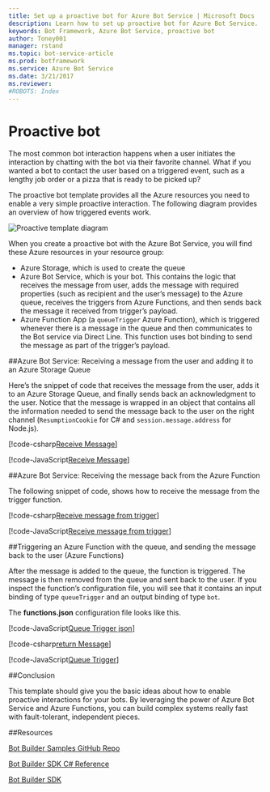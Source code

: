 ```yaml
---
title: Set up a proactive bot for Azure Bot Service | Microsoft Docs
description: Learn how to set up proactive bot for Azure Bot Service.
keywords: Bot Framework, Azure Bot Service, proactive bot
author: Toney001
manager: rstand
ms.topic: bot-service-article
ms.prod: botframework
ms.service: Azure Bot Service
ms.date: 3/21/2017
ms.reviewer:
#ROBOTS: Index
---
```


# Proactive bot

The most common bot interaction happens when a user initiates the interaction by chatting with the bot via their favorite channel. What if you wanted a bot to contact the user based on a triggered event, such as a lengthy job order or a pizza that is ready to be picked up? 

The proactive bot template provides all the Azure resources you need to enable a very simple proactive interaction. The following diagram provides an overview of how triggered events work.

![Proactive template diagram](media/azure-bot-proactive-diagram.png)

When you create a proactive bot with the Azure Bot Service, you will find these Azure resources in your resource group:
- Azure Storage, which is used to create the queue
- Azure Bot Service, which is your bot. This contains the logic that receives the message from user, adds the message with required properties (such as recipient and the user’s message) to the Azure queue, receives the triggers from Azure Functions, and then sends back the message it received from trigger’s payload.
- Azure Function App (a `queueTrigger` Azure Function), which is triggered whenever there is a message in the queue and then communicates to the Bot service via Direct Line. This function uses bot binding to send the message as part of the trigger’s payload. 


##Azure Bot Service: Receiving a message from the user and adding it to an Azure Storage Queue

Here’s the snippet of code that receives the message from the user, adds it to an Azure Storage Queue, and finally sends back an acknowledgment to the user. Notice that the message is wrapped in an object that contains all the information needed to send the message back to the user on the right channel (`ResumptionCookie` for C# and `session.message.address` for Node.js).

[!code-csharp[Receive Message](../includes/code/azure-proactive-bot.cs#receiveMessage)] 

[!code-JavaScript[Receive Message](../includes/code/azure-proactive-bot.js#receiveMessage)] 

##Azure Bot Service: Receiving the message back from the Azure Function

The following snippet of code, shows how to receive the message from the trigger function.

[!code-csharp[Receive message from trigger](../includes/code/azure-proactive-bot.cs#receiveTrigger)] 


[!code-JavaScript[Receive message from trigger](../includes/code/azure-proactive-bot.js#receiveTrigger)] 

##Triggering an Azure Function with the queue, and sending the message back to the user (Azure Functions)

After the message is added to the queue, the function is triggered. The message is then removed from the queue and sent back to the user. If you inspect the function’s configuration file, you will see that it contains an input binding of type `queueTrigger` and an output binding of type `bot`.

The **functions.json** configuration file looks like this.

[!code-JavaScript[Queue Trigger json](../includes/code/azure-proactive-bot.js#queueTriggerJson)] 

[!code-csharp[return Message](../includes/code/azure-proactive-bot.cs#returnMessage)] 

[!code-JavaScript[Queue Trigger](../includes/code/azure-proactive-bot.js#queueTrigger)] 

##Conclusion

This template should give you the basic ideas about how to enable proactive interactions for your bots. By leveraging the power of Azure Bot Service and Azure Functions, you can build complex systems really fast with fault-tolerant, independent pieces.

##Resources

<a href="https://github.com/Microsoft/BotBuilder-Samples" target="_blank">Bot Builder Samples GitHub Repo </a>

<a href="https://docs.botframework.com/en-us/csharp/builder/sdkreference/" target="_blank">Bot Builder SDK C# Reference</a>

<a href="https://github.com/Microsoft/BotBuilder-Samples" target="_blank">Bot Builder SDK</a>
